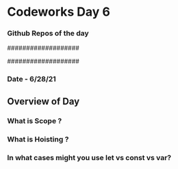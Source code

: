 # Codeworks Day 6
### Github Repos of the day

###################



###################

### Date - 6/28/21


## Overview of Day


### What is Scope ?

### What is Hoisting ?

### In what cases might you use let vs const vs var?